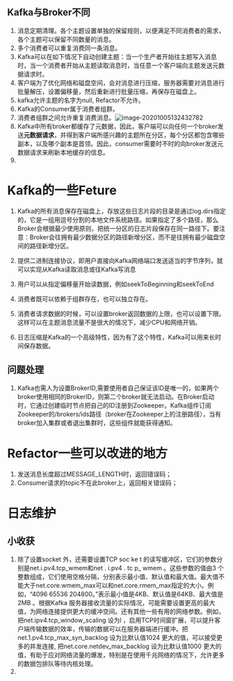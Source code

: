 ## Kafka与Broker不同

1. 消息定期清理。各个主题设置单独的保留规则，以便满足不同消费者的需求，各个主题可以保留不同数量的消息。
2. 多个消费者可以重复消费同一条消息。
3. Kafka可以在如下情况下自动创建主题：当一个生产者开始往主题写入消息时，当一个消费者开始从主题读取消息时，当任意一个客户端向主题发送元数据请求时。
4. 客户端为了优化网络和磁盘空间，会对消息进行压缩，服务器需要对消息进行批量解压，设置偏移量，然后重新进行批量压缩，再保存在磁盘上。
5. kafka允许主题的名字为null, Refactor不允许。
6. Kafka的Consumer属于消费者组群。
7. 消费者组群之间允许重复消费消息。![image-20201005132432782](C:\Users\lwl\AppData\Roaming\Typora\typora-user-images\image-20201005132432782.png)
8. Kafka中所有broker都缓存了元数据，因此，客户端可以向任何一个broker发送**元数据请求**，并得到客户端所感兴趣的主题所在分区，每个分区都包含哪些副本，以及哪个副本是首领。因此，consumer需要时不时的向broker发送元数据请求来刷新本地缓存的信息。
9. 

# Kafka的一些Feture

1. Kafka的所有消息保存在磁盘上，存放这些日志片段的目录是通过log.dirs指定的，它是一组用逗号分割的本地文件系统路径。如果指定了多个路径，那么Broker会根据最少使用原则，把统一分区的日志片段保存在同一路径下。要注意：Broker会往拥有最少数据分区的路径新增分区，而不是往拥有最少磁盘空间的路径新增分区。

2. 提供二进制连接协议，即用户直接向Kafka网络端口发送适当的字节序列，就可以实现从Kafka读取消息或往Kafka写消息

3. 用户可以从指定偏移量开始读数据，例如seekToBeginning和seekToEnd

4. 消费者既可以依赖于组群存在，也可以独立存在。

5. 消费者请求数据的时候，可以设置broker返回数据的上限，也可以设置下限。这样可以在主题消息流量不是很大的情况下，减少CPU和网络开销。

6. 日志压缩是Kafka的一个高级特性，因为有了这个特性，Kafka可以用来长时间保存数据。

   

## 问题处理

1. Kafka也需人为设置BrokerID,需要使用者自己保证该ID是唯一的，如果两个broker使用相同的BrokerID，则第二个broker就无法启动。在Broker启动时，它通过创建临时节点把自己的ID注册到Zookeeper。Kafka组件订阅Zookeeper的/brokers/ids路径（broker在Zookeeper上的注册路径），当有broker加入集群或者退出集群时，这些组件就能获得通知。



# Refactor一些可以改进的地方

1. 发送消息长度超过MESSAGE_LENGTH时，返回错误码；
2. Consumer请求的topic不在此broker上，返回相关错误码；



# 日志维护

## 小收获

1. 除了设置socket 外，还需要设置TCP soc ke t 的读写缓冲区，它们的参数分别是net.i.pv4.tcp_wmem和net . i.pv4 . tc p_ wmem 。这些参数的值由3 个整数组成，它们使用空格分隔，分别表示最小值、默认值和最大值。最大值不能大于net.core.wmem_max可以和net.core.rmem_max指定的大小。例如，“4096 65536 204800。”表示最小值是4KB、默认值是64KB、最大值是2MB 。根据Kafka 服务器接收流量的实际情况，可能需要设置更高的最大值，为网络连接提供更大的缓冲空间。还有其他一些有用的网络参数。例如， 把net.ipv4.tcp_window_scaling 设为l ，启用TCP时间窗扩展，可以提升客户端传输数据的效率，传输的数据可以在服务器端进行缓冲。把net.1.pv4.tcp_max_syn_backlog 设为比默认值1024 更大的值，可以接受更多的井发连接, 把net.core.netdev_max_backlog 设为比默认值1000 更大的值，有助于应对网络流量的爆发，特别是在使用千兆网络的情况下，允许更多的数据包排队等待内核处理。
2. 